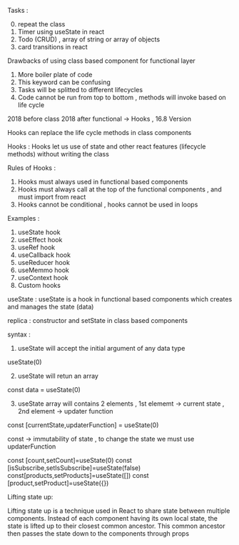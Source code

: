 Tasks :

0. repeat the class
1. Timer using useState in react
2. Todo (CRUD) , array of string or array of objects
3. card transitions in react

Drawbacks of using class based component for functional layer

1. More boiler plate of code
2. This keyword can be confusing
3. Tasks will be splitted to different lifecycles
4. Code cannot be run from top to bottom , methods will invoke based on life cycle

2018 before class
2018 after functional -> Hooks , 16.8 Version

Hooks can replace the life cycle methods in class components

Hooks : Hooks let us use of state and other react features (lifecycle methods) without writing the class

Rules of Hooks :

1. Hooks must always used in functional based components
2. Hooks must always call at the top of the functional components , and must import from react
3. Hooks cannot be conditional , hooks cannot be used in loops

Examples :

1. useState hook
2. useEffect hook
3. useRef hook
4. useCallback hook
5. useReducer hook
6. useMemmo hook
7. useContext hook
8. Custom hooks

useState :
useState is a hook in functional based components which creates and manages the state (data)

replica : constructor and setState in class based components

syntax :

1. useState will accept the initial argument of any data type

useState(0)

2. useState will retun an array

const data = useState(0)

3. useState array will contains 2 elements , 1st elememt -> current state , 2nd element -> updater function

const [currentState,updaterFunction] = useState(0)

const -> immutability of state , to change the state we must use updaterFunction

const [count,setCount]=useState(0)
const [isSubscribe,setIsSubscribe]=useState(false)
const[products,setProducts]=useState([])
const [product,setProduct]=useState({})

Lifting state up:

Lifting state up is a technique used in React to share state between multiple components. Instead of each component having its own local state, the state is lifted up to their closest common ancestor. This common ancestor then passes the state down to the components through props
